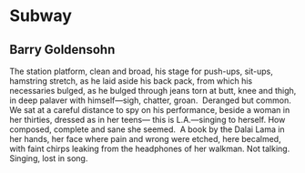 # Subway
## Barry Goldensohn
The station platform, clean and broad, his stage
for push-ups, sit-ups, hamstring stretch,
as he laid aside his back pack, from which
his necessaries bulged, as he bulged
through jeans torn at butt, knee and thigh,
in deep palaver with himself—sigh,
chatter, groan.  Deranged but common.
We sat at a careful distance to spy
on his performance, beside a woman
in her thirties, dressed as in her teens—
this is L.A.—singing to herself.
How composed, complete and sane
she seemed.  A book by the Dalai Lama
in her hands, her face where pain and wrong
were etched, here becalmed, with faint chirps
leaking from the headphones of her walkman.
Not talking.  Singing, lost in song.